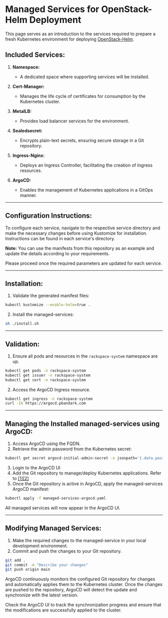 # Managed Services for OpenStack-Helm Deployment

This page serves as an introduction to the services required to prepare a fresh Kubernetes environment for deploying [OpenStack-Helm](https://github.com/openstack/openstack-helm).

## Included Services:

1. **Namespace:**
   - A dedicated space where supporting services will be installed.

2. **Cert-Manager:**
   - Manages the life cycle of certificates for consumption by the Kubernetes cluster.

3. **MetalLB:**
   - Provides load balancer services for the environment.

4. **Sealedsecret:**
   - Encrypts plain-text secrets, ensuring secure storage in a Git repository.

5. **Ingress-Nginx:**
   - Deploys an Ingress Controller, facilitating the creation of Ingress resources.

6. **ArgoCD:**
   - Enables the management of Kubernetes applications in a GitOps manner.

---

## Configuration Instructions:

To configure each service, navigate to the respective service directory and make the necessary changes before using Kustomize for installation. Instructions can be found in each service's directory. 

**Note:** You can use the manifests from this repository as an example and update the details according to your requirements.

Please proceed once the required parameters are updated for each service.

---

## Installation:

1. Validate the generated manifest files:
```bash
kubectl kustomize --enable-helm=true .
```

2. Install the managed-services:
```bash
sh ./install.sh
```

---

## Validation:
1. Ensure all pods and resources in the `rackspace-system` namespace are up.
```bash
kubectl get pods -n rackspace-system
kubectl get issuer -n rackspace-system
kubectl get cert -n rackspace-system
```

2. Access the ArgoCD Ingress resource.
```bash
kubectl get ingress -n rackspace-system
curl -Ik https://argocd.pbandark.com
```

---

## Managing the Installed managed-services using ArgoCD:
1. Access ArgoCD using the FQDN.
2. Retrieve the admin password from the Kubernetes secret:
```bash
kubectl get secret argocd-initial-admin-secret -o jsonpath='{.data.password}' -n rackspace-system |base64 -d
```
3. Login to the ArgoCD UI
4. Add the Git repository to manage/deploy Kubernetes applications. Refer to [\[1\]](https://argo-cd.readthedocs.io/en/stable/user-guide/private-repositories/)[\[2\]](https://argo-cd.readthedocs.io/en/latest/user-guide/commands/argocd_repo_add/)
5. Once the Git repository is active in ArgoCD, apply the managed-services ArgoCD manifest:
```bash
kubectl apply -f managed-services-argocd.yaml
```

All managed services will now appear in the ArgoCD UI.

---

## Modifying Managed Services:

1. Make the required changes to the managed-service in your local development environment.
2. Commit and push the changes to your Git repository.
```bash
git add .
git commit -m "Describe your changes"
git push origin main
```
ArgoCD continuously monitors the configured Git repository for changes and automatically applies them to the Kubernetes cluster. Once the changes are pushed to the repository, ArgoCD will detect the update and synchronize with the latest version.

Check the ArgoCD UI to track the synchronization progress and ensure that the modifications are successfully applied to the cluster.